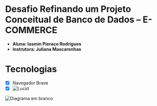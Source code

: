 # Desafio Refinando um Projeto Conceitual de Banco de Dados – E-COMMERCE
- **Aluna: Iasmin Pieraço Rodrigues**
- **Instrutora: Juliana Mascarenhas**

# Tecnologias
- [x] Navegador Brave
- [x] ![Lucid](https://lucid.app/lucidchart/e6999937-964b-4f34-a962-772b369c0471/edit?invitationId=inv_5d7daedd-d931-4abe-b675-205062680062&page=0_0#)

![Diagrama em branco](https://github.com/user-attachments/assets/7dc36176-c6b4-4374-925f-b053cd67aa6b)
